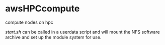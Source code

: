 # awsHPCcompute
compute nodes on hpc


*start.sh* can be called in a userdata script and will mount the NFS software archive and set up the module system for use.
